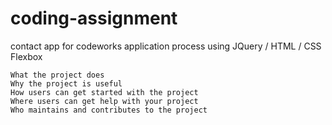 # coding-assignment
contact app for codeworks application process using JQuery / HTML / CSS Flexbox


    What the project does
    Why the project is useful
    How users can get started with the project
    Where users can get help with your project
    Who maintains and contributes to the project

